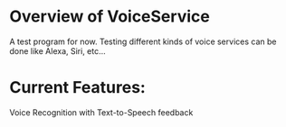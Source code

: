 # Overview of VoiceService
A test program for now. Testing different kinds of voice services can be done like Alexa, Siri, etc...

# Current Features:
Voice Recognition with Text-to-Speech feedback
